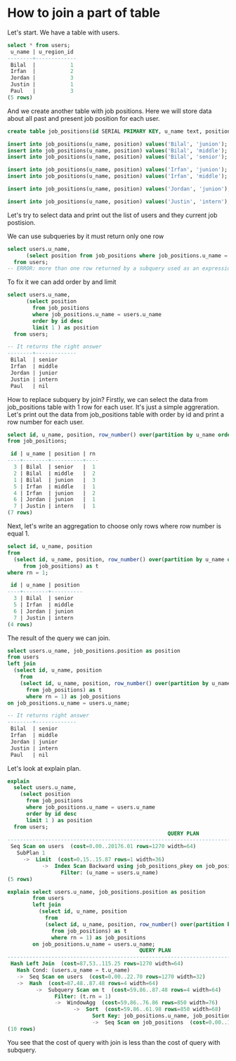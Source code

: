 # How to join a part of table

Let's start. We have a table with users.

```sql
select * from users;
 u_name | u_region_id
--------+-------------
 Bilal  |           1
 Irfan  |           2
 Jordan |           3
 Justin |           1
 Paul   |           3
(5 rows)
```

And we create another table with job positions. Here we will store data about all past and present job position for each user.

```sql
create table job_positions(id SERIAL PRIMARY KEY, u_name text, position text);

insert into job_positions(u_name, position) values('Bilal', 'junion');
insert into job_positions(u_name, position) values('Bilal', 'middle');
insert into job_positions(u_name, position) values('Bilal', 'senior');

insert into job_positions(u_name, position) values('Irfan', 'junion');
insert into job_positions(u_name, position) values('Irfan', 'middle');

insert into job_positions(u_name, position) values('Jordan', 'junion');

insert into job_positions(u_name, position) values('Justin', 'intern');
```

Let's try to select data and print out the list of users and they current job postision.

We can use subqueries by it must return only one row

```sql
select users.u_name,
      (select position from job_positions where job_positions.u_name = users.u_name) as position
  from users;
-- ERROR: more than one row returned by a subquery used as an expression
```

To fix it we can add order by and limit

```sql
select users.u_name,
      (select position
        from job_positions
        where job_positions.u_name = users.u_name
        order by id desc
        limit 1 ) as position
  from users;

-- It returns the right answer
--------+-------------
 Bilal  | senior
 Irfan  | middle
 Jordan | junior
 Justin | intern
 Paul   | nil
```

How to replace subquery by join? Firstly, we can select the data from job_positions table with 1 row for each user. It's just a simple aggreration. Let's print out the data from job_positions table with order by id and print a row number for each user.

```sql
select id, u_name, position, row_number() over(partition by u_name order by id desc) as rn
from job_positions;

 id | u_name | position | rn
----+--------+----------+----
  3 | Bilal  | senior   |  1
  2 | Bilal  | middle   |  2
  1 | Bilal  | junion   |  3
  5 | Irfan  | middle   |  1
  4 | Irfan  | junion   |  2
  6 | Jordan | junion   |  1
  7 | Justin | intern   |  1
(7 rows)
```

Next, let's write an aggregation to choose only rows where row number is equal 1.

```sql
select id, u_name, position
from
  (select id, u_name, position, row_number() over(partition by u_name order by id desc) as rn
     from job_positions) as t
where rn = 1;

 id | u_name | position
----+--------+----------
  3 | Bilal  | senior
  5 | Irfan  | middle
  6 | Jordan | junion
  7 | Justin | intern
(4 rows)
```

The result of the query we can join.

```sql
select users.u_name, job_positions.position as position
from users
left join
  (select id, u_name, position
    from
    (select id, u_name, position, row_number() over(partition by u_name order by id desc) as rn
      from job_positions) as t
      where rn = 1) as job_positions
on job_positions.u_name = users.u_name;

-- It returns right answer
--------+-------------
 Bilal  | senior
 Irfan  | middle
 Jordan | junior
 Justin | intern
 Paul   | nil
```


Let's look at explain plan.

```sql
explain
  select users.u_name,
    (select position
      from job_positions
      where job_positions.u_name = users.u_name
      order by id desc
      limit 1 ) as position
  from users;
                                                   QUERY PLAN
-----------------------------------------------------------------------------------------------------------------
 Seq Scan on users  (cost=0.00..20176.01 rows=1270 width=64)
   SubPlan 1
     ->  Limit  (cost=0.15..15.87 rows=1 width=36)
           ->  Index Scan Backward using job_positions_pkey on job_positions  (cost=0.15..63.02 rows=4 width=36)
                 Filter: (u_name = users.u_name)
(5 rows)
```

```sql
explain select users.u_name, job_positions.position as position
        from users
        left join
          (select id, u_name, position
            from
            (select id, u_name, position, row_number() over(partition by u_name order by id desc) as rn
              from job_positions) as t
              where rn = 1) as job_positions
        on job_positions.u_name = users.u_name;
                                          QUERY PLAN
-----------------------------------------------------------------------------------------------
 Hash Left Join  (cost=87.53..115.25 rows=1270 width=64)
   Hash Cond: (users.u_name = t.u_name)
   ->  Seq Scan on users  (cost=0.00..22.70 rows=1270 width=32)
   ->  Hash  (cost=87.48..87.48 rows=4 width=64)
         ->  Subquery Scan on t  (cost=59.86..87.48 rows=4 width=64)
               Filter: (t.rn = 1)
               ->  WindowAgg  (cost=59.86..76.86 rows=850 width=76)
                     ->  Sort  (cost=59.86..61.98 rows=850 width=68)
                           Sort Key: job_positions.u_name, job_positions.id DESC
                           ->  Seq Scan on job_positions  (cost=0.00..18.50 rows=850 width=68)
(10 rows)
```

You see that the cost of query with join is less than the cost of query with subquery.
